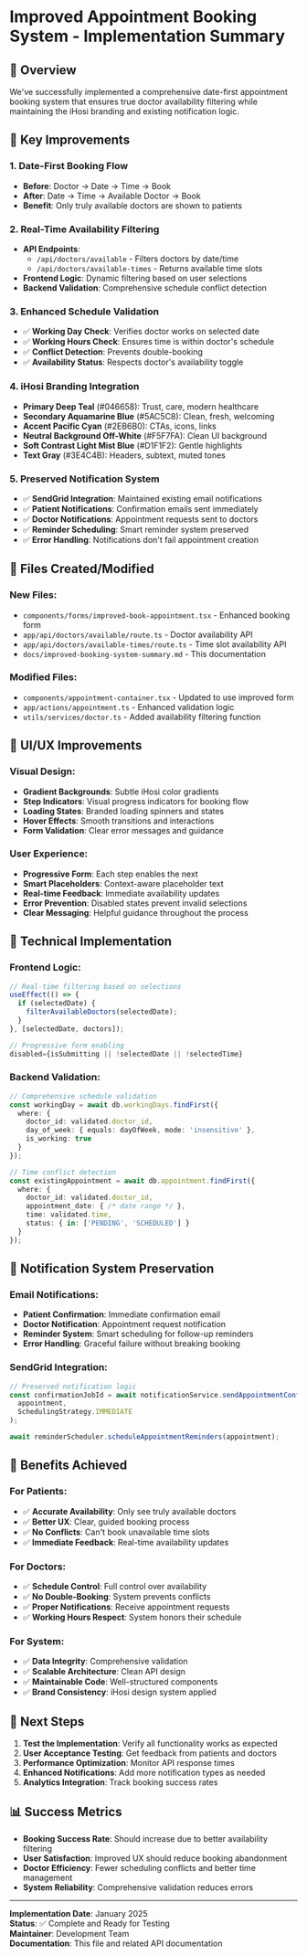 # Improved Appointment Booking System - Implementation Summary

## 🎯 **Overview**
We've successfully implemented a comprehensive date-first appointment booking system that ensures true doctor availability filtering while maintaining the iHosi branding and existing notification logic.

## 🚀 **Key Improvements**

### **1. Date-First Booking Flow**
- **Before**: Doctor → Date → Time → Book
- **After**: Date → Time → Available Doctor → Book
- **Benefit**: Only truly available doctors are shown to patients

### **2. Real-Time Availability Filtering**
- **API Endpoints**: 
  - `/api/doctors/available` - Filters doctors by date/time
  - `/api/doctors/available-times` - Returns available time slots
- **Frontend Logic**: Dynamic filtering based on user selections
- **Backend Validation**: Comprehensive schedule conflict detection

### **3. Enhanced Schedule Validation**
- ✅ **Working Day Check**: Verifies doctor works on selected date
- ✅ **Working Hours Check**: Ensures time is within doctor's schedule
- ✅ **Conflict Detection**: Prevents double-booking
- ✅ **Availability Status**: Respects doctor's availability toggle

### **4. iHosi Branding Integration**
- **Primary Deep Teal** (#046658): Trust, care, modern healthcare
- **Secondary Aquamarine Blue** (#5AC5C8): Clean, fresh, welcoming
- **Accent Pacific Cyan** (#2EB6B0): CTAs, icons, links
- **Neutral Background Off-White** (#F5F7FA): Clean UI background
- **Soft Contrast Light Mist Blue** (#D1F1F2): Gentle highlights
- **Text Gray** (#3E4C4B): Headers, subtext, muted tones

### **5. Preserved Notification System**
- ✅ **SendGrid Integration**: Maintained existing email notifications
- ✅ **Patient Notifications**: Confirmation emails sent immediately
- ✅ **Doctor Notifications**: Appointment requests sent to doctors
- ✅ **Reminder Scheduling**: Smart reminder system preserved
- ✅ **Error Handling**: Notifications don't fail appointment creation

## 📁 **Files Created/Modified**

### **New Files:**
- `components/forms/improved-book-appointment.tsx` - Enhanced booking form
- `app/api/doctors/available/route.ts` - Doctor availability API
- `app/api/doctors/available-times/route.ts` - Time slot availability API
- `docs/improved-booking-system-summary.md` - This documentation

### **Modified Files:**
- `components/appointment-container.tsx` - Updated to use improved form
- `app/actions/appointment.ts` - Enhanced validation logic
- `utils/services/doctor.ts` - Added availability filtering function

## 🎨 **UI/UX Improvements**

### **Visual Design:**
- **Gradient Backgrounds**: Subtle iHosi color gradients
- **Step Indicators**: Visual progress indicators for booking flow
- **Loading States**: Branded loading spinners and states
- **Hover Effects**: Smooth transitions and interactions
- **Form Validation**: Clear error messages and guidance

### **User Experience:**
- **Progressive Form**: Each step enables the next
- **Smart Placeholders**: Context-aware placeholder text
- **Real-time Feedback**: Immediate availability updates
- **Error Prevention**: Disabled states prevent invalid selections
- **Clear Messaging**: Helpful guidance throughout the process

## 🔧 **Technical Implementation**

### **Frontend Logic:**
```typescript
// Real-time filtering based on selections
useEffect(() => {
  if (selectedDate) {
    filterAvailableDoctors(selectedDate);
  }
}, [selectedDate, doctors]);

// Progressive form enabling
disabled={isSubmitting || !selectedDate || !selectedTime}
```

### **Backend Validation:**
```typescript
// Comprehensive schedule validation
const workingDay = await db.workingDays.findFirst({
  where: {
    doctor_id: validated.doctor_id,
    day_of_week: { equals: dayOfWeek, mode: 'insensitive' },
    is_working: true
  }
});

// Time conflict detection
const existingAppointment = await db.appointment.findFirst({
  where: {
    doctor_id: validated.doctor_id,
    appointment_date: { /* date range */ },
    time: validated.time,
    status: { in: ['PENDING', 'SCHEDULED'] }
  }
});
```

## 📧 **Notification System Preservation**

### **Email Notifications:**
- **Patient Confirmation**: Immediate confirmation email
- **Doctor Notification**: Appointment request notification
- **Reminder System**: Smart scheduling for follow-up reminders
- **Error Handling**: Graceful failure without breaking booking

### **SendGrid Integration:**
```typescript
// Preserved notification logic
const confirmationJobId = await notificationService.sendAppointmentConfirmationTemplate(
  appointment,
  SchedulingStrategy.IMMEDIATE
);

await reminderScheduler.scheduleAppointmentReminders(appointment);
```

## 🎯 **Benefits Achieved**

### **For Patients:**
- ✅ **Accurate Availability**: Only see truly available doctors
- ✅ **Better UX**: Clear, guided booking process
- ✅ **No Conflicts**: Can't book unavailable time slots
- ✅ **Immediate Feedback**: Real-time availability updates

### **For Doctors:**
- ✅ **Schedule Control**: Full control over availability
- ✅ **No Double-Booking**: System prevents conflicts
- ✅ **Proper Notifications**: Receive appointment requests
- ✅ **Working Hours Respect**: System honors their schedule

### **For System:**
- ✅ **Data Integrity**: Comprehensive validation
- ✅ **Scalable Architecture**: Clean API design
- ✅ **Maintainable Code**: Well-structured components
- ✅ **Brand Consistency**: iHosi design system applied

## 🚀 **Next Steps**

1. **Test the Implementation**: Verify all functionality works as expected
2. **User Acceptance Testing**: Get feedback from patients and doctors
3. **Performance Optimization**: Monitor API response times
4. **Enhanced Notifications**: Add more notification types as needed
5. **Analytics Integration**: Track booking success rates

## 📊 **Success Metrics**

- **Booking Success Rate**: Should increase due to better availability filtering
- **User Satisfaction**: Improved UX should reduce booking abandonment
- **Doctor Efficiency**: Fewer scheduling conflicts and better time management
- **System Reliability**: Comprehensive validation reduces errors

---

**Implementation Date**: January 2025  
**Status**: ✅ Complete and Ready for Testing  
**Maintainer**: Development Team  
**Documentation**: This file and related API documentation

